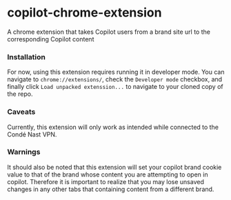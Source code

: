 # copilot-chrome-extension
A chrome extension that takes Copilot users from a brand site url to the corresponding Copilot content

### Installation
For now, using this extension requires running it in developer mode. You can
navigate to `chrome://extensions/`, check the `Developer mode` checkbox, and
finally click `Load unpacked extenssion...` to navigate to your cloned copy of
the repo.

### Caveats
Currently, this extension will only work as intended while connected to the
Condé Nast VPN.

### Warnings
It should also be noted that this extension will set your copilot brand cookie
value to that of the brand whose content you are attempting to open in copilot.
Therefore it is important to realize that you may lose unsaved changes in any
other tabs that containing content from a different brand.
